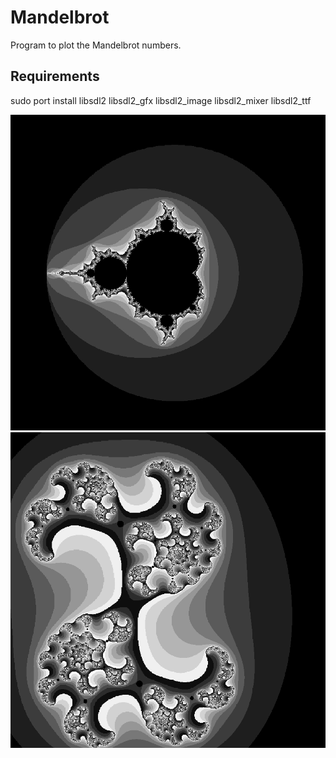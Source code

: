 # Mandelbrot
Program to plot the Mandelbrot numbers.

## Requirements
sudo port install libsdl2 libsdl2_gfx libsdl2_image libsdl2_mixer libsdl2_ttf

![Mandelbrot Set](https://github.com/MKesenheimer/Mandelbrot/blob/master/Mandelbrot_Set.png)
![Julia Set](https://github.com/MKesenheimer/Mandelbrot/blob/master/Julia_Set.png)
